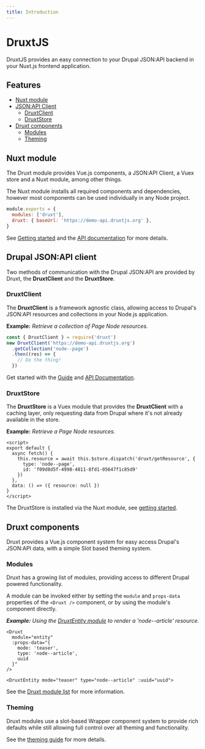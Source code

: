 ```yaml
---
title: Introduction
---
```


# DruxtJS

DruxtJS provides an easy connection to your Drupal JSON:API backend in your Nuxt.js frontend application.


## Features

- [Nuxt module](#nuxt-module)
- [JSON:API Client](#drupal-json-api-client)
  - [DruxtClient](#druxtclient)
  - [DruxtStore](#druxtstore)
- [Druxt components](#druxt-components)
  - [Modules](#modules)
  - [Theming](#theming)


## Nuxt module

The Druxt module provides Vue.js components, a JSON:API Client, a Vuex store and a Nuxt module, among other things.

The Nuxt module installs all required components and dependencies, however most components can be used individually in any Node project.

```js
module.exports = {
  modules: ['druxt'],
  druxt: { baseUrl: 'https://demo-api.druxtjs.org' },
}
```

See [Getting started](/guide/getting-started) and the [API documentation](/api) for more details.


## Drupal JSON:API client

Two methods of communication with the Drupal JSON:API are provided by Druxt, the **DruxtClient** and the **DruxtStore**.

### DruxtClient

The **DruxtClient** is a framework agnostic class, allowing access to Drupal's JSON:API resources and collections in your Node.js application.

**Example:** _Retrieve a collection of Page Node resources._
```js
const { DruxtClient } = require('druxt')
new DruxtClient('https://demo-api.druxtjs.org')
  .getCollection('node--page')
  .then((res) => {
    // Do the thing!
  })
```

Get started with the [Guide](/guide/client) and [API Documentation](/api/packages/druxt/client).

### DruxtStore

The **DruxtStore** is a Vuex module that provides the **DruxtClient** with a caching layer, only requesting data from Drupal where it's not already available in the store.

**Example:** _Retrieve a Page Node resources._
```vue
<script>
export default {
  async fetch() {
    this.resource = await this.$store.dispatch('druxt/getResource', {
      type: 'node--page',
      id: 'f09d8d5f-4998-4811-8fd1-05647f1c85d9'
    })
  },
  data: () => ({ resource: null })
}
</script>
```

The DruxtStore is installed via the Nuxt module, see [getting started](/guide/getting-started).

## Druxt components

Druxt provides a Vue.js component system for easy access Drupal's JSON:API data, with a simple Slot based theming system.

### Modules

Druxt has a growing list of modules, providing access to different Drupal powered functionality.

A module can be invoked either by setting the `module` and `props-data` properties of the `<Druxt />` component, or by using the module's component directly.

_**Example:** Using the [DruxtEntity module](https://entity.druxtjs.org) to render a 'node--article' resource._

```vue
<Druxt
  module="entity"
  :props-data="{
    mode: 'teaser',
    type: 'node--article',
    uuid
  }"
/>
```

```vue
<DruxtEntity mode="teaser" type="node--article" :uuid="uuid">
```

See the [Druxt module list](/guide/modules) for more information.


### Theming

Druxt modules use a slot-based Wrapper component system to provide rich defaults while still allowing full control over all theming and functionality.

See the [theming guide](/guide/theming) for more details.
